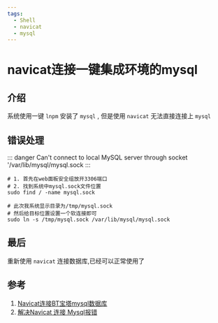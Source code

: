 ```yaml
---
tags:
  - Shell
  - navicat
  - mysql
---
```

# navicat连接一键集成环境的mysql

## 介绍
系统使用一键 `lnpm` 安装了 `mysql` , 但是使用 `navicat` 无法直接连接上 `mysql`

## 错误处理
::: danger
Can't connect to local MySQL server through socket '/var/lib/mysql/mysql.sock
:::

```shell
# 1. 首先在web面板安全组放开3306端口
# 2. 找到系统中mysql.sock文件位置
sudo find / -name mysql.sock

# 此次我系统显示目录为/tmp/mysql.sock
# 然后给目标位置设置一个软连接即可
sudo ln -s /tmp/mysql.sock /var/lib/mysql/mysql.sock
```

## 最后
重新使用 `navicat` 连接数据库,已经可以正常使用了

## 参考
1. [Navicat连接BT宝塔mysql数据库](https://blog.csdn.net/weixin_44043817/article/details/109184721)
1. [解决Navicat 连接 Mysql报错](https://www.jianshu.com/p/1fdeb2e5b25a)